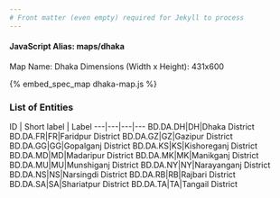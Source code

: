 ```yaml
---
# Front matter (even empty) required for Jekyll to process
---
```


#### JavaScript Alias: maps/dhaka

Map Name: Dhaka
Dimensions (Width x Height): 431x600



{% embed_spec_map dhaka-map.js %}

### List of Entities

ID | Short label | Label
---|---|---|---
BD.DA.DH|DH|Dhaka District
BD.DA.FR|FR|Faridpur District
BD.DA.GZ|GZ|Gazipur District
BD.DA.GG|GG|Gopalganj District
BD.DA.KS|KS|Kishoreganj District
BD.DA.MD|MD|Madaripur District
BD.DA.MK|MK|Manikganj District
BD.DA.MU|MU|Munshiganj District
BD.DA.NY|NY|Narayanganj District
BD.DA.NS|NS|Narsingdi District
BD.DA.RB|RB|Rajbari District
BD.DA.SA|SA|Shariatpur District
BD.DA.TA|TA|Tangail District
